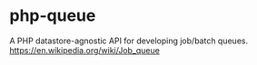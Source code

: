 # php-queue
A PHP datastore-agnostic API for developing job/batch queues. https://en.wikipedia.org/wiki/Job_queue
